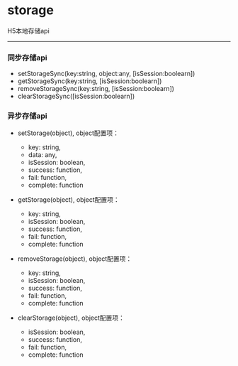 # storage
H5本地存储api

----

### 同步存储api
+ setStorageSync(key:string, object:any, [isSession:boolearn])
+ getStorageSync(key:string, [isSession:boolearn])
+ removeStorageSync(key:string, [isSession:boolearn])
+ clearStorageSync([isSession:boolearn])

### 异步存储api

+ setStorage(object), object配置项：
    * key:  string, 
    * data: any, 
    * isSession:  boolean, 
    * success: function, 
    * fail: function, 
    * complete:   function
    
+ getStorage(object), object配置项：
    * key: string, 
    * isSession: boolean, 
    * success:   function, 
    * fail:   function, 
    * complete:  function
    
+ removeStorage(object), object配置项：
    * key: string, 
    * isSession: boolean, 
    * success:   function, 
    * fail:   function, 
    * complete:  function

+ clearStorage(object), object配置项：
    * isSession: boolean, 
    * success:   function, 
    * fail:   function, 
    * complete:  function
